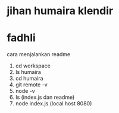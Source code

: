 # jihan humaira klendir
# fadhli
cara menjalankan readme
1. cd workspace
2. ls humaira
3. cd humaira
4. git remote -v
5. node -v
6. ls  (index.js dan readme)
7. node index.js (local host 8080)

